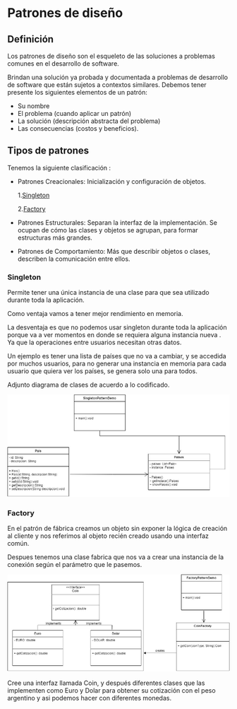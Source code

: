 # Patrones de diseño 
## Definición

Los patrones de diseño son el esqueleto de las soluciones a problemas comunes en el desarrollo de software.

Brindan una solución ya probada y documentada a problemas de desarrollo de software que están 
sujetos a contextos similares. Debemos tener presente los siguientes elementos de un patrón: 
- Su nombre 
- El problema (cuando aplicar un patrón)
- La solución (descripción abstracta del problema) 
- Las consecuencias (costos y beneficios).

## Tipos de patrones
Tenemos la siguiente clasificación :

- Patrones Creacionales: Inicialización y configuración de objetos.
  
  1.[Singleton](#item1)
  
  2.[Factory](#item2)

- Patrones Estructurales: Separan la interfaz de la implementación. Se ocupan de cómo las clases y objetos se agrupan, para formar estructuras más grandes.

- Patrones de Comportamiento: Más que describir objetos o clases, describen la comunicación entre ellos.


<a name="item1"></a>
### Singleton
Permite tener una única instancia de una clase para que sea utilizado durante toda la aplicación.

Como ventaja vamos a tener mejor rendimiento en memoria.

La desventaja es que no podemos usar singleton durante toda la aplicación porque va a ver momentos en donde se requiera alguna instancia nueva . 
Ya que la operaciones entre usuarios necesitan otras datos.

Un ejemplo es tener una lista de países que no va a cambiar, y se accedida por muchos usuarios, para no generar una instancia en memoria 
para cada usuario que quiera ver los países, se genera solo una para todos.

Adjunto diagrama de clases de acuerdo a lo codificado.

![Diagrama de clases Singleton](https://github.com/GuilleAV/Design-patterns/blob/master/assets/Singleton.jpg)

<a name="item2"></a>
### Factory

En el patrón de fábrica creamos un objeto sin exponer la lógica de creación al cliente y nos referimos al objeto recién creado usando una interfaz común.

Despues tenemos una clase fabrica que nos va a crear una instancia de la conexión según el parámetro que le pasemos.

![Diagrama de clases Singleton](https://github.com/GuilleAV/Design-patterns/blob/master/assets/Factory.jpg)

Cree una interfaz llamada Coin, y después diferentes clases que las implementen como Euro y Dolar para obtener su cotización con el peso argentino y asi podemos hacer con diferentes monedas.

